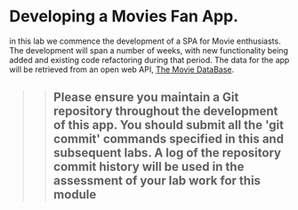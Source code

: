 # Developing a Movies Fan App.

in this lab we commence the development of a SPA for Movie enthusiasts. The development will span a number of weeks, with new functionality being added and existing code refactoring during that period. The data for the app will be retrieved from an open web API, [The Movie DataBase][tmdb].

>>## Please ensure you maintain a Git repository throughout the development of this app. You should submit all the 'git commit' commands specified in this and subsequent labs. A log of the repository commit history will be used in the assessment of your lab work for this module

[tmdb]: https://developers.themoviedb.org/3/getting-started/introduction
